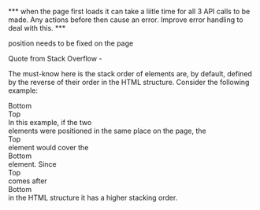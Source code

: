 *** when the page first loads it can take a liitle time for all 3 API calls to be made. Any actions before then cause an error. Improve error handling to deal with this. *** 

<BackButton/> position needs to be fixed on the page





Quote from Stack Overflow -

The must-know here is the stack order of elements are, by default, defined by the reverse of their order in the HTML structure. Consider the following example:

<body>
  <div>Bottom</div>
  <div>Top</div>
</body> 
In this example, if the two <div> elements were positioned in the same place on the page, the <div>Top</div> element would cover the <div>Bottom</div> element. Since <div>Top</div> comes after <div>Bottom</div> in the HTML structure it has a higher stacking order.